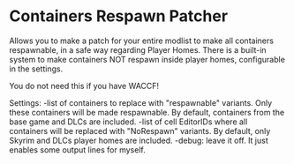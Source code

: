 # Containers Respawn Patcher
Allows you to make a patch for your entire modlist to make all containers respawnable, in a safe way regarding Player Homes.
There is a built-in system to make containers NOT respawn inside player homes, configurable in the settings.

You do not need this if you have WACCF!

Settings:
-list of containers to replace with "respawnable" variants. Only these containers will be made respawnable. By default, containers from the base game and DLCs are included.
-list of cell EditorIDs where all containers will be replaced with "NoRespawn" variants. By default, only Skyrim and DLCs player homes are included.
-debug: leave it off. It just enables some output lines for myself.

